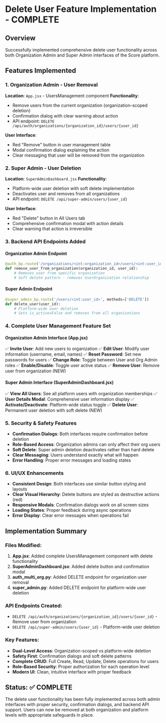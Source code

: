 # Delete User Feature Implementation - COMPLETE

## Overview
Successfully implemented comprehensive delete user functionality across both Organization Admin and Super Admin interfaces of the Score platform.

## Features Implemented

### 1. Organization Admin - User Removal
**Location**: `App.jsx` - UsersManagement component
**Functionality**: 
- Remove users from the current organization (organization-scoped deletion)
- Confirmation dialog with clear warning about action
- API endpoint: `DELETE /api/auth/organizations/{organization_id}/users/{user_id}`

**User Interface**:
- Red "Remove" button in user management table
- Modal confirmation dialog explaining the action
- Clear messaging that user will be removed from the organization

### 2. Super Admin - User Deletion
**Location**: `SuperAdminDashboard.jsx`
**Functionality**:
- Platform-wide user deletion with soft delete implementation
- Deactivates user and removes from all organizations
- API endpoint: `DELETE /api/super-admin/users/{user_id}`

**User Interface**:
- Red "Delete" button in All Users tab
- Comprehensive confirmation modal with action details
- Clear warning that action is irreversible

### 3. Backend API Endpoints Added

#### Organization Admin Endpoint
```python
@auth_bp.route('/organizations/<int:organization_id>/users/<int:user_id>', methods=['DELETE'])
def remove_user_from_organization(organization_id, user_id):
    # Removes user from specific organization
    # Soft delete pattern - removes UserOrganization relationship
```

#### Super Admin Endpoint
```python
@super_admin_bp.route('/users/<int:user_id>', methods=['DELETE'])
def delete_user(user_id):
    # Platform-wide user deletion
    # Sets is_active=False and removes from all organizations
```

### 4. Complete User Management Feature Set

#### Organization Admin Interface (App.jsx)
✅ **Invite User**: Add new users to organization
✅ **Edit User**: Modify user information (username, email, names)
✅ **Reset Password**: Set new passwords for users
✅ **Change Role**: Toggle between User and Org Admin roles
✅ **Enable/Disable**: Toggle user active status
✅ **Remove User**: Remove user from organization (NEW)

#### Super Admin Interface (SuperAdminDashboard.jsx)
✅ **View All Users**: See all platform users with organization memberships
✅ **User Details Modal**: Comprehensive user information display
✅ **Activate/Deactivate**: Platform-wide status toggle
✅ **Delete User**: Permanent user deletion with soft delete (NEW)

### 5. Security & Safety Features
- **Confirmation Dialogs**: Both interfaces require confirmation before deletion
- **Role-Based Access**: Organization admins can only affect their org users
- **Soft Delete**: Super admin deletion deactivates rather than hard delete
- **Clear Messaging**: Users understand exactly what will happen
- **Error Handling**: Proper error messages and loading states

### 6. UI/UX Enhancements
- **Consistent Design**: Both interfaces use similar button styling and layouts
- **Clear Visual Hierarchy**: Delete buttons are styled as destructive actions (red)
- **Responsive Modals**: Confirmation dialogs work on all screen sizes
- **Loading States**: Proper feedback during async operations
- **Error Display**: Clear error messages when operations fail

## Implementation Summary

### Files Modified:
1. **App.jsx**: Added complete UsersManagement component with delete functionality
2. **SuperAdminDashboard.jsx**: Added delete button and confirmation modal
3. **auth_multi_org.py**: Added DELETE endpoint for organization user removal
4. **super_admin.py**: Added DELETE endpoint for platform-wide user deletion

### API Endpoints Created:
- `DELETE /api/auth/organizations/{organization_id}/users/{user_id}` - Remove user from organization
- `DELETE /api/super-admin/users/{user_id}` - Platform-wide user deletion

### Key Features:
- **Dual-Level Access**: Organization-scoped vs platform-wide deletion
- **Safety First**: Confirmation dialogs and soft delete patterns
- **Complete CRUD**: Full Create, Read, Update, Delete operations for users
- **Role-Based Security**: Proper authorization for each operation level
- **Modern UI**: Clean, intuitive interface with proper feedback

## Status: ✅ COMPLETE
The delete user functionality has been fully implemented across both admin interfaces with proper security, confirmation dialogs, and backend API support. Users can now be removed at both organization and platform levels with appropriate safeguards in place.